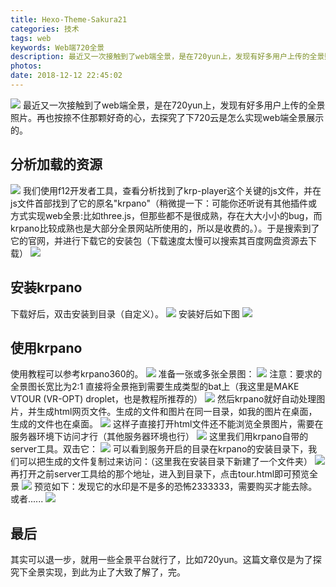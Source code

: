 ```yaml
---
title: Hexo-Theme-Sakura21
categories: 技术
tags: web
keywords: Web端720全景
description: 最近又一次接触到了web端全景，是在720yun上，发现有好多用户上传的全景照片。再也按捺不住那颗好奇的心，去探究了下720云是怎么实现web端全景展示的。
photos: 
date: 2018-12-12 22:45:02
---
```

![](https://ws3.sinaimg.cn/large/006bYVyvly1fxxewq3plij30yn0jjkjl.jpg)
最近又一次接触到了web端全景，是在720yun上，发现有好多用户上传的全景照片。再也按捺不住那颗好奇的心，去探究了下720云是怎么实现web端全景展示的。

## 分析加载的资源
![](https://ws3.sinaimg.cn/large/006bYVyvly1fxxfmcxo7qj30y50idquk.jpg)
我们使用f12开发者工具，查看分析找到了krp-player这个关键的js文件，并在js文件首部找到了它的原名"krpano"（稍微提一下：可能你还听说有其他插件或方式实现web全景:比如three.js，但那些都不是很成熟，存在大大小小的bug，而krpano比较成熟也是大部分全景网站所使用的，所以是收费的。）。于是搜索到了它的官网，并进行下载它的安装包（下载速度太慢可以搜索其百度网盘资源去下载）
![](https://ws4.sinaimg.cn/large/006bYVyvly1fxxfs6y2p3j30ya0jkdvo.jpg)

## 安装krpano

下载好后，双击安装到目录（自定义）。
![](https://ws3.sinaimg.cn/large/006bYVyvly1fxxfxam5wnj30je0ai415.jpg)
安装好后如下图
![](https://ws2.sinaimg.cn/large/006bYVyvly1fxxg9jj5qhj30jh0cejzv.jpg)
## 使用krpano

使用教程可以参考krpano360的。
![](https://wx2.sinaimg.cn/large/006bYVyvly1fxxgaq43fxj30yg0jle2c.jpg)
准备一张或多张全景图：
![](https://ws4.sinaimg.cn/large/006bYVyvly1fxxgchpzo7j30ku0g8wqa.jpg)
注意：要求的全景图长宽比为2:1
直接将全景拖到需要生成类型的bat上（我这里是MAKE VTOUR (VR-OPT) droplet，也是教程所推荐的）
![](https://wx2.sinaimg.cn/large/006bYVyvly1fxxgh02tsuj30ow0czape.jpg)
然后krpano就好自动处理图片，并生成html网页文件。生成的文件和图片在同一目录，如我的图片在桌面，生成的文件也在桌面。
![](https://wx3.sinaimg.cn/large/006bYVyvly1fxxgho6jw9j30pr0dgq6r.jpg)
这样子直接打开html文件还不能浏览全景图片，需要在服务器环境下访问才行（其他服务器环境也行）
![](https://ws2.sinaimg.cn/large/006bYVyvly1fxxglnscr9j30jx0arwgk.jpg)
这里我们用krpano自带的server工具。双击它：
![](https://ws1.sinaimg.cn/large/006bYVyvly1fxxgmkzy46j30jx0dvn5o.jpg)
可以看到服务开启的目录在krpano的安装目录下，我们可以把生成的文件复制过来访问：（这里我在安装目录下新建了一个文件夹）
![](https://ws3.sinaimg.cn/large/006bYVyvly1fxxgp6lkh2j30iu08at9k.jpg)
再打开之前server工具给的那个地址，进入到目录下，点击tour.html即可预览全景
![](https://wx4.sinaimg.cn/large/006bYVyvly1fxxgqim1lvj30na0h042s.jpg)
预览如下：发现它的水印是不是多的恐怖2333333，需要购买才能去除。或者......
![](https://ws2.sinaimg.cn/large/006bYVyvly1fxxgstd1gyj30ye0jhb29.jpg)

## 最后

其实可以退一步，就用一些全景平台就行了，比如720yun。这篇文章仅是为了探究下全景实现，到此为止了大致了解了，完。